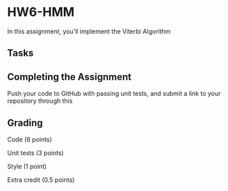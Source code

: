 # HW6-HMM

In this assignment, you'll implement the Viterbi Algorithm


## Tasks


## Completing the Assignment 
Push your code to GitHub with passing unit tests, and submit a link to your repository through this

## Grading 
Code (6 points)

Unit tests (3 points)

Style (1 point)

Extra credit (0.5 points)